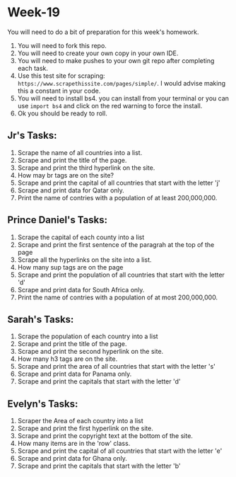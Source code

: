 # Week-19
You will need to do a bit of preparation for this week's homework.
1. You will need to fork this repo.
2. You will need to create your own copy in your own IDE.
3. You will need to make pushes to your own git repo after completing each task. 
4. Use this test site for scraping: `https://www.scrapethissite.com/pages/simple/`. I would advise making this a constant in your code.
5. You will need to install bs4. you can install from your terminal or you can use `import bs4` and click on the red warning to force the install. 
6. Ok you should be ready to roll. 


## Jr's Tasks:
1. Scrape the name of all countries into a list.
2. Scrape and print the title of the page.
3. Scrape and print the third hyperlink on the site. 
4. How may br tags are on the site?
5. Scrape and print the capital of all countries that start with the letter 'j'
6. Scrape and print data for Qatar only.
7. Print the name of contries with a population of at least 200,000,000. 

## Prince Daniel's Tasks:
1. Scrape the capital of each county into a list
2. Scrape and print the first sentence of the paragrah at the top of the page
3. Scrape all the hyperlinks on the site into a list.
4. How many sup tags are on the page
5. Scrape and print the population of all countries that start with the letter 'd'
6. Scrape and print data for South Africa only.
7. Print the name of contries with a population of at most 200,000,000. 

## Sarah's Tasks:
1. Scrape the population of each country into a list
2. Scrape and print the title of the page.
3. Scrape and print the second hyperlink on the site.
4. How many h3 tags are on the site. 
5. Scrape and print the area of all countries that start with the letter 's'
6. Scrape and print data for Panama only.
7. Scrape and print the capitals that start with the letter 'd'

## Evelyn's Tasks:
1. Scraper the Area of each country into a list
2. Scrape and print the first hyperlink on the site. 
3. Scrape and print the copyright text at the bottom of the site.
4. How many items are in the 'row' class. 
5. Scrape and print the capital of all countries that start with the letter 'e'
6. Scrape and print data for Ghana only. 
7. Scrape and print the capitals that start with the letter 'b'

